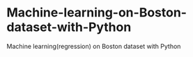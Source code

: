 # Machine-learning-on-Boston-dataset-with-Python
Machine learning(regression) on Boston dataset with Python
